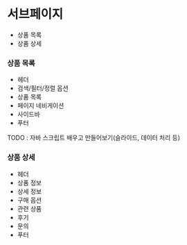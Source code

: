 # 서브페이지
- 상품 목록
- 상품 상세

### 상품 목록
- 헤더
- 검색/필터/정렬 옵션
- 상품 목록
- 페이지 네비게이션
- 사이드바
- 푸터

TODO : 자바 스크립트 배우고 만들어보기(슬라이드, 데이터 처리 등)
### 상품 상세
- 헤더
- 상품 정보
- 상세 정보
- 구매 옵션
- 관련 상품
- 후기
- 문의
- 푸터